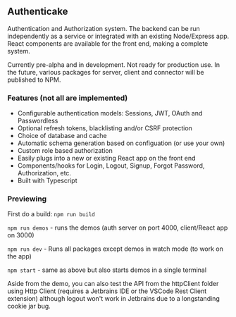 ## Authenticake

Authentication and Authorization system. The backend can be run independently as a service or integrated with an existing Node/Express app. React components are available for the front end, making a complete system.

Currently pre-alpha and in development. Not ready for production use. In the future, various packages for server, client and connector will be published to NPM.

### Features (not all are implemented)

- Configurable authentication models: Sessions, JWT, OAuth and Passwordless
- Optional refresh tokens, blacklisting and/or CSRF protection
- Choice of database and cache
- Automatic schema generation based on configuation (or use your own)
- Custom role based authorization
- Easily plugs into a new or existing React app on the front end
- Components/hooks for Login, Logout, Signup, Forgot Password, Authorization, etc.
- Built with Typescript

### Previewing

First do a build: `npm run build`

`npm run demos` - runs the demos (auth server on port 4000, client/React app on 3000)

`npm run dev` - Runs all packages except demos in watch mode (to work on the app)

`npm start` - same as above but also starts demos in a single terminal

Aside from the demo, you can also test the API from the httpClient folder using Http Client (requires a Jetbrains IDE or the VSCode Rest Client extension) although logout won't work in Jetbrains due to a longstanding cookie jar bug.

